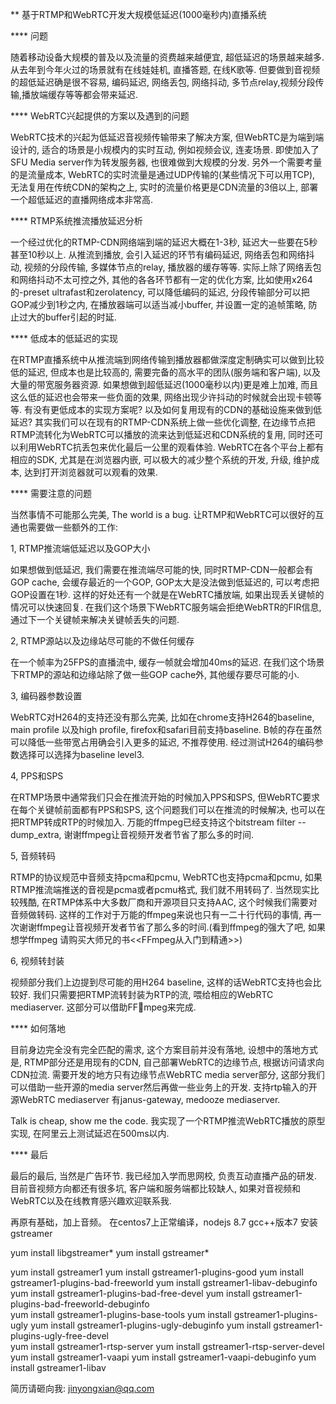 ** 基于RTMP和WebRTC开发大规模低延迟(1000毫秒内)直播系统


**** 问题

随着移动设备大规模的普及以及流量的资费越来越便宜, 超低延迟的场景越来越多. 从去年到今年火过的场景就有在线娃娃机, 直播答题, 在线K歌等. 但要做到音视频的超低延迟确是很不容易, 编码延迟, 网络丢包, 网络抖动, 多节点relay,视频分段传输,播放端缓存等等都会带来延迟. 


**** WebRTC兴起提供的方案以及遇到的问题

WebRTC技术的兴起为低延迟音视频传输带来了解决方案, 但WebRTC是为端到端设计的, 适合的场景是小规模内的实时互动, 例如视频会议, 连麦场景. 即使加入了SFU Media server作为转发服务器, 也很难做到大规模的分发.  另外一个需要考量的是流量成本, WebRTC的实时流量是通过UDP传输的(某些情况下可以用TCP), 无法复用在传统CDN的架构之上, 实时的流量价格更是CDN流量的3倍以上, 部署一个超低延迟的直播网络成本非常高. 


**** RTMP系统推流播放延迟分析

一个经过优化的RTMP-CDN网络端到端的延迟大概在1-3秒, 延迟大一些要在5秒甚至10秒以上. 从推流到播放, 会引入延迟的环节有编码延迟, 网络丢包和网络抖动, 视频的分段传输, 多媒体节点的relay, 播放器的缓存等等.  实际上除了网络丢包和网络抖动不太可控之外, 其他的各各环节都有一定的优化方案, 比如使用x264的-preset ultrafast和zerolatency, 可以降低编码的延迟,
分段传输部分可以把GOP减少到1秒之内, 在播放器端可以适当减小buffer, 并设置一定的追帧策略, 防止过大的buffer引起的时延. 


**** 低成本的低延迟的实现 


在RTMP直播系统中从推流端到网络传输到播放器都做深度定制确实可以做到比较低的延迟, 但成本也是比较高的, 需要完备的高水平的团队(服务端和客户端), 以及大量的带宽服务器资源. 如果想做到超低延迟(1000毫秒以内)更是难上加难, 而且这么低的延迟也会带来一些负面的效果, 网络出现少许抖动的时候就会出现卡顿等等. 有没有更低成本的实现方案呢? 以及如何复用现有的CDN的基础设施来做到低延迟?  其实我们可以在现有的RTMP-CDN系统上做一些优化调整, 在边缘节点把RTMP流转化为WebRTC可以播放的流来达到低延迟和CDN系统的复用, 同时还可以利用WebRTC抗丢包来优化最后一公里的观看体验. WebRTC在各个平台上都有相应的SDK, 尤其是在浏览器内嵌, 可以极大的减少整个系统的开发, 升级, 维护成本, 达到打开浏览器就可以观看的效果.  


**** 需要注意的问题 

当然事情不可能那么完美, The world is a bug. 让RTMP和WebRTC可以很好的互通也需要做一些额外的工作:


1, RTMP推流端低延迟以及GOP大小 

如果想做到低延迟, 我们需要在推流端尽可能的快, 同时RTMP-CDN一般都会有GOP cache, 会缓存最近的一个GOP, GOP太大是没法做到低延迟的, 可以考虑把GOP设置在1秒. 这样的好处还有一个就是在WebRTC播放端, 如果出现丢关键帧的情况可以快速回复. 在我们这个场景下WebRTC服务端会拒绝WebRTR的FIR信息, 通过下一个关键帧来解决关键帧丢失的问题.


2, RTMP源站以及边缘站尽可能的不做任何缓存

在一个帧率为25FPS的直播流中, 缓存一帧就会增加40ms的延迟. 在我们这个场景下RTMP的源站和边缘站除了做一些GOP cache外, 其他缓存要尽可能的小.


3, 编码器参数设置 

WebRTC对H264的支持还没有那么完美, 比如在chrome支持H264的baseline, main profile 以及high profile, firefox和safari目前支持baseline. 
B帧的存在虽然可以降低一些带宽占用确会引入更多的延迟, 不推荐使用.  经过测试H264的编码参数选择可以选择为baseline level3.

4, PPS和SPS

在RTMP场景中通常我们只会在推流开始的时候加入PPS和SPS, 但WebRTC要求在每个关键帧前面都有PPS和SPS, 这个问题我们可以在推流的时候解决, 也可以在把RTMP转成RTP的时候加入.  万能的ffmpeg已经支持这个bitstream filter -- dump_extra, 谢谢ffmpeg让音视频开发者节省了那么多的时间.


5, 音频转码

RTMP的协议规范中音频支持pcma和pcmu, WebRTC也支持pcma和pcmu, 如果RTMP推流端推送的音视是pcma或者pcmu格式, 我们就不用转码了. 当然现实比较残酷, 在RTMP体系中大多数厂商和开源项目只支持AAC, 这个时候我们需要对音频做转码. 这样的工作对于万能的ffmpeg来说也只有一二十行代码的事情,  再一次谢谢ffmpeg让音视频开发者节省了那么多的时间.(看到ffmpeg的强大了吧, 如果想学ffmpeg 请购买大师兄的书<<FFmpeg从入门到精通>>)

6, 视频转封装 

视频部分我们上边提到尽可能的用H264 baseline,  这样的话WebRTC支持也会比较好. 我们只需要把RTMP流转封装为RTP的流, 喂给相应的WebRTC mediaserver.
这部分可以借助FFmpeg来完成. 


**** 如何落地

目前身边完全没有完全匹配的需求, 这个方案目前并没有落地, 设想中的落地方式是, RTMP部分还是用现有的CDN, 自己部署WebRTC的边缘节点, 根据访问请求向CDN拉流.
需要开发的地方只有边缘节点WebRTC media server部分, 这部分我们可以借助一些开源的media server然后再做一些业务上的开发. 支持rtp输入的开源WebRTC mediaserver 有janus-gateway,  medooze mediaserver.  


Talk is cheap, show me the code.  我实现了一个RTMP推流WebRTC播放的原型实现, 在阿里云上测试延迟在500ms以内. 



****  最后

最后的最后, 当然是广告环节. 
我已经加入学而思网校, 负责互动直播产品的研发. 
目前音视频方向都还有很多坑, 客户端和服务端都比较缺人, 如果对音视频和WebRTC以及在线教育感兴趣欢迎联系我. 


再原有基础，加上音频。
在centos7上正常编译，nodejs 8.7    gcc++版本7
安装gstreamer  

yum install  libgstreamer*
yum install  gstreamer*

yum install gstreamer1
yum install gstreamer1-plugins-good
yum install gstreamer1-plugins-bad-freeworld 
yum install gstreamer1-libav-debuginfo 
yum install gstreamer1-plugins-bad-free-devel 
yum install gstreamer1-plugins-bad-freeworld-debuginfo  
yum install gstreamer1-plugins-base-tools 
yum install gstreamer1-plugins-ugly 
yum install gstreamer1-plugins-ugly-debuginfo
yum install gstreamer1-plugins-ugly-free-devel  
yum install gstreamer1-rtsp-server
yum install gstreamer1-rtsp-server-devel 
yum install gstreamer1-vaapi
yum install gstreamer1-vaapi-debuginfo 
yum install gstreamer1-libav



简历请砸向我:  jinyongxian@qq.com





